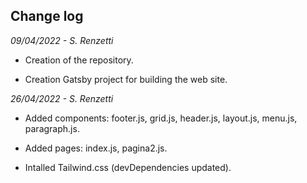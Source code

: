## **Change log** 

_09/04/2022 - S. Renzetti_

- Creation of the repository.

- Creation Gatsby project for building the web site.

_26/04/2022 - S. Renzetti_

- Added components: footer.js, grid.js, header.js, layout.js, menu.js, paragraph.js.

- Added pages: index.js, pagina2.js.

- Intalled Tailwind.css (devDependencies updated).
